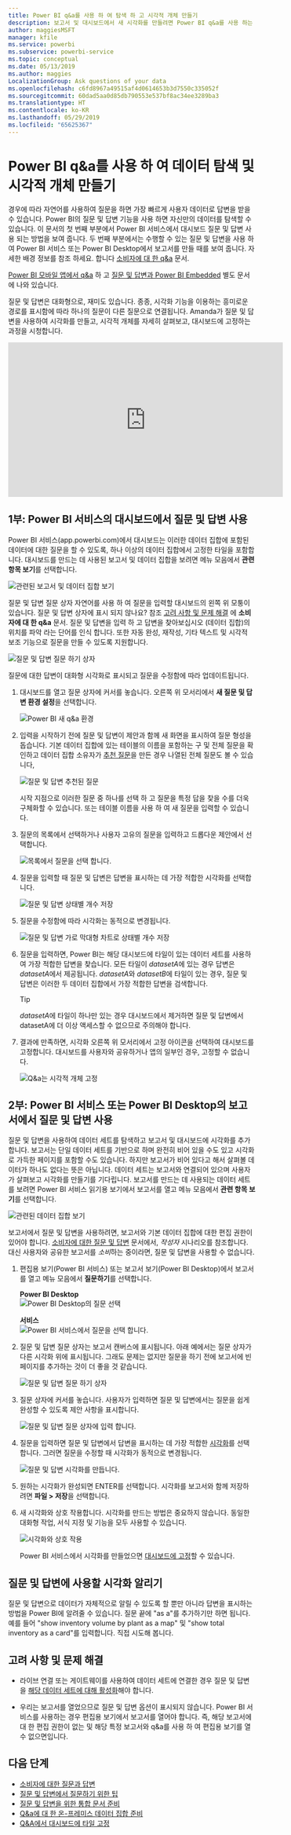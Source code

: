 ```yaml
---
title: Power BI q&a를 사용 하 여 탐색 하 고 시각적 개체 만들기
description: 보고서 및 대시보드에서 새 시각화를 만들려면 Power BI q&a를 사용 하는 방법입니다.
author: maggiesMSFT
manager: kfile
ms.service: powerbi
ms.subservice: powerbi-service
ms.topic: conceptual
ms.date: 05/13/2019
ms.author: maggies
LocalizationGroup: Ask questions of your data
ms.openlocfilehash: c6fd8967a49515af4d0614653b3d7550c335052f
ms.sourcegitcommit: 60dad5aa0d85db790553e537bf8ac34ee3289ba3
ms.translationtype: HT
ms.contentlocale: ko-KR
ms.lasthandoff: 05/29/2019
ms.locfileid: "65625367"
---
```

# <a name="use-power-bi-qa-to-explore-your-data-and-create-visuals"></a>Power BI q&a를 사용 하 여 데이터 탐색 및 시각적 개체 만들기

경우에 따라 자연어를 사용하여 질문을 하면 가장 빠르게 사용자 데이터로 답변을 받을 수 있습니다. Power BI의 질문 및 답변 기능을 사용 하면 자신만의 데이터를 탐색할 수 있습니다.  이 문서의 첫 번째 부분에서 Power BI 서비스에서 대시보드 질문 및 답변 사용 되는 방법을 보여 줍니다. 두 번째 부분에서는 수행할 수 있는 질문 및 답변을 사용 하 여 Power BI 서비스 또는 Power BI Desktop에서 보고서를 만들 때를 보여 줍니다. 자세한 배경 정보를 참조 하세요. 합니다 [소비자에 대 한 q&a](consumer/end-user-q-and-a.md) 문서. 

[Power BI 모바일 앱에서 q&a](consumer/mobile/mobile-apps-ios-qna.md) 하 고 [질문 및 답변과 Power BI Embedded](developer/qanda.md) 별도 문서에 나와 있습니다. 

질문 및 답변은 대화형으로, 재미도 있습니다. 종종, 시각화 기능을 이용하는 흥미로운 경로를 표시함에 따라 하나의 질문이 다른 질문으로 연결됩니다. Amanda가 질문 및 답변을 사용하여 시각화를 만들고, 시각적 개체를 자세히 살펴보고, 대시보드에 고정하는 과정을 시청합니다.

<iframe width="560" height="315" src="https://www.youtube.com/embed/qMf7OLJfCz8?list=PL1N57mwBHtN0JFoKSR0n-tBkUJHeMP2cP" frameborder="0" allowfullscreen></iframe>

## <a name="part-1-use-qa-on-a-dashboard-in-the-power-bi-service"></a>1부: Power BI 서비스의 대시보드에서 질문 및 답변 사용

Power BI 서비스(app.powerbi.com)에서 대시보드는 이러한 데이터 집합에 포함된 데이터에 대한 질문을 할 수 있도록, 하나 이상의 데이터 집합에서 고정한 타일을 포함합니다. 대시보드를 만드는 데 사용된 보고서 및 데이터 집합을 보려면 메뉴 모음에서 **관련 항목 보기**를 선택합니다.

![관련된 보고서 및 데이터 집합 보기](media/power-bi-tutorial-q-and-a/power-bi-view-related.png)

질문 및 답변 질문 상자 자연어를 사용 하 여 질문을 입력할 대시보드의 왼쪽 위 모퉁이 있습니다. 질문 및 답변 상자에 표시 되지 않나요? 참조 [고려 사항 및 문제 해결](consumer/end-user-q-and-a.md#considerations-and-troubleshooting) 에 **소비자에 대 한 q&a** 문서.  질문 및 답변을 입력 하 고 답변을 찾아보십시오 (데이터 집합)의 위치를 파악 라는 단어를 인식 합니다. 또한 자동 완성, 재작성, 기타 텍스트 및 시각적 보조 기능으로 질문을 만들 수 있도록 지원합니다.

![질문 및 답변 질문 하기 상자](media/power-bi-tutorial-q-and-a/powerbi-qna.png)

질문에 대한 답변이 대화형 시각화로 표시되고 질문을 수정함에 따라 업데이트됩니다.

1. 대시보드를 열고 질문 상자에 커서를 놓습니다. 오른쪽 위 모서리에서 **새 질문 및 답변 환경 설정**을 선택합니다.

    ![Power BI 새 q&a 환경](media/power-bi-tutorial-q-and-a/power-bi-qna-new-experience.png)

1. 입력을 시작하기 전에 질문 및 답변이 제안과 함께 새 화면을 표시하여 질문 형성을 돕습니다. 기본 데이터 집합에 있는 테이블의 이름을 포함하는 구 및 전체 질문을 확인하고 데이터 집합 소유자가 [추천 질문](service-q-and-a-create-featured-questions.md)을 만든 경우 나열된 전체 질문도 볼 수 있습니다,

   ![질문 및 답변 추천된 질문](media/power-bi-tutorial-q-and-a/power-bi-qna-suggested-questions.png)

   시작 지점으로 이러한 질문 중 하나를 선택 하 고 질문을 특정 답을 찾을 수를 더욱 구체화할 수 있습니다. 또는 테이블 이름을 사용 하 여 새 질문을 입력할 수 있습니다.

2. 질문의 목록에서 선택하거나 사용자 고유의 질문을 입력하고 드롭다운 제안에서 선택합니다.

   ![목록에서 질문을 선택 합니다.](media/power-bi-tutorial-q-and-a/power-bi-qna-select-a-question-how-many-stores.png)

3. 질문을 입력할 때 질문 및 답변은 답변을 표시하는 데 가장 적합한 시각화를 선택합니다.

   ![질문 및 답변 상태별 개수 저장](media/power-bi-tutorial-q-and-a/power-bi-qna-how-many-stores-by-state.png)

4. 질문을 수정함에 따라 시각화는 동적으로 변경됩니다.

   ![질문 및 답변 가로 막대형 차트로 상태별 개수 저장](media/power-bi-tutorial-q-and-a/power-bi-qna-stores-by-state-bar-chart.png)

1. 질문을 입력하면, Power BI는 해당 대시보드에 타일이 있는 데이터 세트를 사용하여 가장 적합한 답변을 찾습니다.  모든 타일이 *datasetA*에 있는 경우 답변은 *datasetA*에서 제공됩니다.  *datasetA*와 *datasetB*에 타일이 있는 경우, 질문 및 답변은 이러한 두 데이터 집합에서 가장 적합한 답변을 검색합니다.

   > [!TIP]
   > *datasetA*에 타일이 하나만 있는 경우 대시보드에서 제거하면 질문 및 답변에서 datasetA에 더 이상 액세스할 수 없으므로 주의해야 합니다.
   >

5. 결과에 만족하면, 시각화 오른쪽 위 모서리에서 고정 아이콘을 선택하여 대시보드를 고정합니다. 대시보드를 사용자와 공유하거나 앱의 일부인 경우, 고정할 수 없습니다.

   ![Q&a는 시각적 개체 고정](media/power-bi-tutorial-q-and-a/power-bi-qna-pin-visual.png)

## <a name="part-2-use-qa-in-a-report-in-power-bi-service-or-power-bi-desktop"></a>2부: Power BI 서비스 또는 Power BI Desktop의 보고서에서 질문 및 답변 사용

질문 및 답변을 사용하여 데이터 세트를 탐색하고 보고서 및 대시보드에 시각화를 추가합니다. 보고서는 단일 데이터 세트를 기반으로 하며 완전히 비어 있을 수도 있고 시각화로 가득한 페이지를 포함할 수도 있습니다. 하지만 보고서가 비어 있다고 해서 살펴볼 데이터가 하나도 없다는 뜻은 아닙니다. 데이터 세트는 보고서와 연결되어 있으며 사용자가 살펴보고 시각화를 만들기를 기다립니다.  보고서를 만드는 데 사용되는 데이터 세트를 보려면 Power BI 서비스 읽기용 보기에서 보고서를 열고 메뉴 모음에서 **관련 항목 보기**를 선택합니다.

![관련된 데이터 집합 보기](media/power-bi-tutorial-q-and-a/power-bi-view-related.png)

보고서에서 질문 및 답변을 사용하려면, 보고서와 기본 데이터 집합에 대한 편집 권한이 있어야 합니다. [소비자에 대한 질문 및 답변](consumer/end-user-q-and-a.md) 문서에서, *작성자* 시나리오를 참조합니다. 대신 사용자와 공유한 보고서를 *소비*하는 중이라면, 질문 및 답변을 사용할 수 없습니다.

1. 편집용 보기(Power BI 서비스) 또는 보고서 보기(Power BI Desktop)에서 보고서를 열고 메뉴 모음에서 **질문하기**를 선택합니다.

    **Power BI Desktop**    
    ![Power BI Desktop의 질문 선택](media/power-bi-tutorial-q-and-a/power-bi-desktop-question.png)

    **서비스**    
    ![Power BI 서비스에서 질문을 선택 합니다.](media/power-bi-tutorial-q-and-a/power-bi-service.png)

2. 질문 및 답변 질문 상자는 보고서 캔버스에 표시됩니다. 아래 예에서는 질문 상자가 다른 시각화 위에 표시됩니다. 그래도 문제는 없지만 질문을 하기 전에 보고서에 빈 페이지를 추가하는 것이 더 좋을 것 같습니다.

    ![질문 및 답변 질문 하기 상자](media/power-bi-tutorial-q-and-a/power-bi-ask-question.png)

3. 질문 상자에 커서를 놓습니다. 사용자가 입력하면 질문 및 답변에서는 질문을 쉽게 완성할 수 있도록 제안 사항을 표시합니다.

   ![질문 및 답변 질문 상자에 입력 합니다.](media/power-bi-tutorial-q-and-a/power-bi-q-and-a-suggestions.png)

4. 질문을 입력하면 질문 및 답변에서 답변을 표시하는 데 가장 적합한 [시각화](visuals/power-bi-visualization-types-for-reports-and-q-and-a.md)를 선택합니다. 그러면 질문을 수정할 때 시각화가 동적으로 변경됩니다.

   ![질문 및 답변 시각화를 만듭니다.](media/power-bi-tutorial-q-and-a/power-bi-q-and-a-visual.png)

5. 원하는 시각화가 완성되면 ENTER를 선택합니다. 시각화를 보고서와 함께 저장하려면 **파일 > 저장**을 선택합니다.

6. 새 시각화와 상호 작용합니다. 시각화를 만드는 방법은 중요하지 않습니다. 동일한 대화형 작업, 서식 지정 및 기능을 모두 사용할 수 있습니다.

   ![시각화와 상호 작용](media/power-bi-tutorial-q-and-a/power-bi-q-and-a-ellipses.png)

   Power BI 서비스에서 시각화를 만들었으면 [대시보드에 고정](service-dashboard-pin-tile-from-q-and-a.md)할 수 있습니다.

## <a name="tell-qa-which-visualization-to-use"></a>질문 및 답변에 사용할 시각화 알리기
질문 및 답변으로 데이터가 자체적으로 알릴 수 있도록 할 뿐만 아니라 답변을 표시하는 방법을 Power BI에 알려줄 수 있습니다. 질문 끝에 "as a"를 추가하기만 하면 됩니다.  예를 들어 "show inventory volume by plant as a map" 및 "show total inventory as a card"를 입력합니다.  직접 시도해 봅니다.

## <a name="considerations-and-troubleshooting"></a>고려 사항 및 문제 해결
- 라이브 연결 또는 게이트웨이를 사용하여 데이터 세트에 연결한 경우 질문 및 답변을 [해당 데이터 세트에 대해 활성화](service-q-and-a-direct-query.md)해야 합니다.

- 우리는 보고서를 열었으므로 질문 및 답변 옵션이 표시되지 않습니다. Power BI 서비스를 사용하는 경우 편집용 보기에서 보고서를 열어야 합니다. 즉, 해당 보고서에 대 한 편집 권한이 없는 및 해당 특정 보고서와 q&a를 사용 하 여 편집용 보기를 열 수 없으면입니다.

## <a name="next-steps"></a>다음 단계

- [소비자에 대한 질문과 답변](consumer/end-user-q-and-a.md)   
- [질문 및 답변에서 질문하기 위한 팁](consumer/end-user-q-and-a-tips.md)   
- [질문 및 답변을 위한 통합 문서 준비](service-prepare-data-for-q-and-a.md)  
- [Q&a에 대 한 온-프레미스 데이터 집합 준비](service-q-and-a-direct-query.md)   
- [Q&A에서 대시보드에 타일 고정](service-dashboard-pin-tile-from-q-and-a.md)
